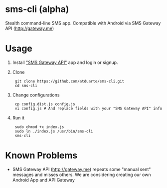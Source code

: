 # sms-cli (alpha)
Stealth command-line SMS app. Compatible with Android via SMS Gateway API (http://gateway.me)


# Usage

1. Install ["SMS Gateway API"](https://play.google.com/store/apps/details?id=networked.solutions.sms.gateway.api) app and login or signup.

2. Clone  

        git clone https://github.com/atduarte/sms-cli.git
        cd sms-cli

3. Change configurations

        cp config.dist.js config.js
        vi config.js # And replace fields with your "SMS Gateway API" info
  
4. Run it

        sudo chmod +x index.js
        sudo ln ./index.js /usr/bin/sms-cli
        sms-cli
        
# Known Problems

* SMS Gateway API (http://gateway.me) repeats some "manual sent" messages and misses others. We are considering creating our own Android App and API Gateway



